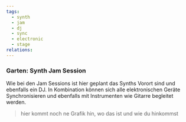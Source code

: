 ```yaml
---
tags:
  - synth
  - jam
  - dj
  - sync
  - electronic
  - stage
relations:
---
```

### Garten: Synth Jam Session
Wie bei den Jam Sessions ist hier geplant das Synths Vorort sind und ebenfalls ein DJ. In Kombination können sich alle elektronischen Geräte Synchronisieren und ebenfalls mit Instrumenten wie Gitarre begleitet werden.

> hier kommt noch ne Grafik hin, wo das ist und wie du hinkommst
